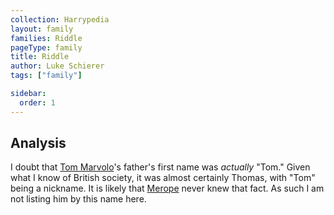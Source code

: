 ```yaml
---
collection: Harrypedia
layout: family
families: Riddle
pageType: family
title: Riddle
author: Luke Schierer
tags: ["family"]

sidebar:
  order: 1
---
```


## Analysis

I doubt that [Tom Marvolo]'s father's first name was _actually_ "Tom." Given what I know of British society, it was almost certainly Thomas, with "Tom" being a nickname. It is likely that [Merope] never knew that fact. As such I am not listing him by this name here.

[Tom Marvolo]: tom_marvolo/
[Merope]: /Harrypedia/people/gaunt/merope//
